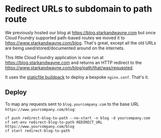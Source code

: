 # Redirect URLs to subdomain to path route

We previously hosted our blog at https://blog.starkandwayne.com but once Cloud Foundry supported path-based routes we moved it to https://www.starkandwayne.com/blog. That's great, except all the old URLs are being used/stored/documented around on the internets.

This little Cloud Foundry application is now run at https://blog.starkandwayne.com and returns an HTTP redirect to the https://www.starkandwayne.com/blog/path/that/was/requested.

It uses the [staticfile buildpack](https://github.com/cloudfoundry/staticfile-buildpack) to deploy a bespoke `nginx.conf`. That's it.

## Deploy

To map any requests sent to `blog.yourcompany.com` to the base URL `https://www.yourcompany.com/blog`:

```
cf push redirect-blog-to-path --no-start -n blog -d yourcompany.com
cf set-env redirect-blog-to-path REDIRECT_URL https://www.yourcompany.com/blog
cf start redirect-blog-to-path
```
